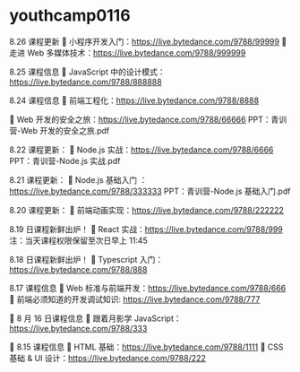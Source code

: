 # youthcamp0116

8.26 课程更新
📖 小程序开发入门：https://live.bytedance.com/9788/99999
📖 走进 Web 多媒体技术：https://live.bytedance.com/9788/999999

8.25 课程信息
📖 JavaScript 中的设计模式：https://live.bytedance.com/9788/888888

8.24 课程信息
📖 前端工程化：https://live.bytedance.com/9788/8888

📖 Web 开发的安全之旅：https://live.bytedance.com/9788/66666
PPT：青训营-Web 开发的安全之旅.pdf

8.22 课程更新：
📖 Node.js 实战：https://live.bytedance.com/9788/6666
PPT：青训营-Node.js 实战.pdf

8.21 课程更新：
📖 Node.js 基础入门 ：https://live.bytedance.com/9788/333333
PPT：青训营-Node.js 基础入门.pdf

8.20 课程更新：
📖 前端动画实现：https://live.bytedance.com/9788/222222

8.19 日课程新鲜出炉！
📖 React 实战：https://live.bytedance.com/9788/999
注：当天课程权限保留至次日早上 11:45

8.18 日课程新鲜出炉！
📖 Typescript 入门：https://live.bytedance.com/9788/888

8.17 课程信息
📖 Web 标准与前端开发：https://live.bytedance.com/9788/666
📖 前端必须知道的开发调试知识: https://live.bytedance.com/9788/777

📅 8 月 16 日课程信息
📖 跟着月影学 JavaScript： https://live.bytedance.com/9788/333

📅 8.15 课程信息
📖 HTML 基础：https://live.bytedance.com/9788/1111
🚀 CSS 基础 & UI 设计：https://live.bytedance.com/9788/222

